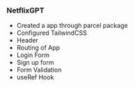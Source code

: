 ### NetflixGPT

- Created a app through parcel package 
- Configured TailwindCSS
- Header
- Routing of App
- Login Form
- Sign up form
- Form Validation
- useRef Hook
